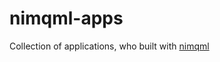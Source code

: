# nimqml-apps

Collection of applications, who built with [nimqml](https://github.com/filcuc/nimqml)